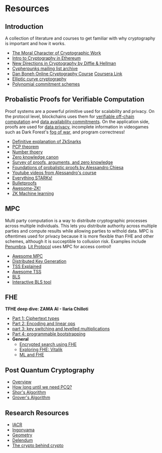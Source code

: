 # Resources

## Introduction
A collection of literature and courses to get familiar with why cryptography is important and how it works.
- [The Moral Character of Cryptographic Work](https://web.cs.ucdavis.edu/~rogaway/papers/moral-fn.pdf)
- [Intro to Cryptography in Ethereum](https://medium.com/immunefi/intro-to-cryptography-and-signatures-in-ethereum-2025b6a4a33d)
- [New Directions in Cryptography by Diffie & Hellman](https://ee.stanford.edu/~hellman/publications/24.pdf)
- [Cypherpunks mailing list archive](https://mailing-list-archive.cryptoanarchy.wiki/)
- [Dan Boneh Online Cryptography Course](https://crypto.stanford.edu/~dabo/courses/OnlineCrypto/) [Coursera Link](https://www.coursera.org/learn/crypto)
- [Elliptic curve cryptography](https://github.com/bellaj/Blockchain/blob/6bffb47afae6a2a70903a26d215484cf8ff03859/ecdsa_bitcoin.pdf)
- [Polynomial commitment schemes](https://scroll.io/blog/kzg)


## Probalistic Proofs for Verifiable Computation
Proof systems are a powerful primitive used for scalability and privacy. On the protocol level, blockchains uses them for [verifiable off-chain computation](https://starkware.co/) and [data availability commitments](https://www.eip4844.com/). On the application side, proofs are used for [data privacy](https://personaelabs.org/posts/personae/), incomplete information in videogames such as Dark Forest's [fog of war](https://dfwiki.net/wiki/Fog_of_war), and program correctness! 
- [Definitive explanation of ZkSnarks](https://arxiv.org/pdf/1906.07221.pdf)
- [PCP theorem](https://www.cs.utexas.edu/~danama/XRDS.pdf)
- [Number thoery](https://explained-from-first-principles.com/number-theory/)
- [Zero knowledge canon](https://a16zcrypto.com/zero-knowledge-canon/)
- [Survey of proofs, arguments, and zero knowledge](https://people.cs.georgetown.edu/jthaler/ProofsArgsAndZK.pdf)
- [Foundations of probalistic proofs by Alessandro Chiesa](https://people.eecs.berkeley.edu/~alexch/classes/CS294-F2020.html) 
- [Youtube videos from Alessandro's course](https://www.youtube.com/playlist?list=PLGkwtcB-DfpzST-medFVvrKhinZisfluC)
- [Everything STARKs!](https://twitter.com/EliBenSasson/status/1578380154476208131?s=20&t=IbMbwSUkuEShS8rXzkSTOA)
- [Bulletproofs](https://crypto.stanford.edu/bulletproofs/)
- [Awesome-ZK!](https://github.com/ventali/awesome-zk)
- [ZK Machine learning](https://github.com/worldcoin/awesome-zkml)

## MPC
Multi party computation is a way to distribute cryptographic processes across multiple individuals. This lets you distribute authority across multiple parties and compute results while allowing parties to withold data. MPC is oftentimes used for privacy because it is more flexible than FHE and other schemes, although it is succeptible to collusion risk. Examples include [Penumbra](https://penumbra.zone/). [Lit Protocol](https://litprotocol.com/) uses MPC for access control!
- [Awesome MPC](https://github.com/rdragos/awesome-mpc)
- [Distributed Key Generation](https://cronokirby.com/posts/2022/10/dkgs-in-groups/)
- [TSS Explained](https://academy.binance.com/en/articles/threshold-signatures-explained)
- [Awesome TSS](https://github.com/ZenGo-X/awesome-tss)
- [BLS](https://hackmd.io/@benjaminion/bls12-381)
- [Interactive BLS tool](https://iancoleman.io/blsttc_ui/)

## FHE
**TFHE deep dive: ZAMA AI - Ilaria Chilloti**
  * [Part 1: Ciphertext types](https://www.zama.ai/post/tfhe-deep-dive-part-1?utm_source=tfhe_deep_dive_part_I&utm_medium=substack&utm_campaign=blogpost)
  * [Part 2: Encoding and linear ops](https://www.zama.ai/post/tfhe-deep-dive-part-2?utm_source=tfhe_deep_dive_part_I&utm_medium=substack&utm_campaign=blogpost)
  * [part 3: key switching and levelled multiplications](https://www.zama.ai/post/tfhe-deep-dive-part-3?utm_source=tfhe_deep_dive_part_3&utm_medium=substack&utm_campaign=blogpost)
  * [Part 4: programmable bootstrapping](https://www.zama.ai/post/tfhe-deep-dive-part-4)
  * **General**
    * [Encrypted search using FHE](https://medium.com/zama-ai/encrypted-search-using-fully-homomorphic-encryption-99cd163b94)
    * [Exploring FHE: Vitalik](https://notes.ethereum.org/@vbuterin/r19UMPTiI)
    * [ML and FHE](https://medium.com/zama-ai/the-r-evolution-of-fhe-485b54a6e69c) 

## Post Quantum Cryptography
- [Overview](http://pqcrypto.org/index.html)
- [How long until we need PCQ?](https://sam-jaques.appspot.com/quantum_landscape) 
- [Shor's Algorithm](https://quantum-computing.ibm.com/composer/docs/iqx/guide/shors-algorithm)
- [Grover's Algorithm](https://quantum-computing.ibm.com/composer/docs/iqx/guide/grovers-algorithm)

## Research Resources
- [IACR](https://eprint.iacr.org/)
- [Ingonyama](https://github.com/ingonyama-zk/papers)
- [Geometry](https://geometryresearch.xyz/notebook)
- [Delendum](https://delendum.xyz/writing)
- [The crypto behind crypto](http://ethanfast.com/top-crypto.html)

